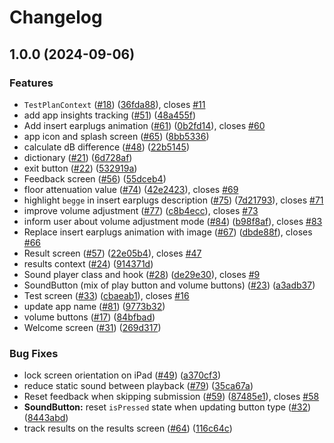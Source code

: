 # Changelog

## 1.0.0 (2024-09-06)


### Features

* `TestPlanContext` ([#18](https://github.com/equinor/earplug-test/issues/18)) ([36fda88](https://github.com/equinor/earplug-test/commit/36fda8826fcc8df2afb9a1dd9823f3ce83b846fe)), closes [#11](https://github.com/equinor/earplug-test/issues/11)
* add app insights tracking ([#51](https://github.com/equinor/earplug-test/issues/51)) ([48a455f](https://github.com/equinor/earplug-test/commit/48a455f7dc2fa55fd013bcf9ba4f224c7b08ef24))
* Add insert earplugs animation ([#61](https://github.com/equinor/earplug-test/issues/61)) ([0b2fd14](https://github.com/equinor/earplug-test/commit/0b2fd14aa30fd86af3b0d35cee6cad42a2994404)), closes [#60](https://github.com/equinor/earplug-test/issues/60)
* app icon and splash screen ([#65](https://github.com/equinor/earplug-test/issues/65)) ([8bb5336](https://github.com/equinor/earplug-test/commit/8bb5336f34bb752bb89bf5cd6157229fa782704d))
* calculate dB difference ([#48](https://github.com/equinor/earplug-test/issues/48)) ([22b5145](https://github.com/equinor/earplug-test/commit/22b5145b58d54c97c9f6e40a8168c6347d0e4ff7))
* dictionary ([#21](https://github.com/equinor/earplug-test/issues/21)) ([6d728af](https://github.com/equinor/earplug-test/commit/6d728af412be6b84e6a7a7e008df36dea022dd7b))
* exit button ([#22](https://github.com/equinor/earplug-test/issues/22)) ([532919a](https://github.com/equinor/earplug-test/commit/532919a7fd1ad0681152ff1e0e6a642d57ddd936))
* Feedback screen ([#56](https://github.com/equinor/earplug-test/issues/56)) ([55dceb4](https://github.com/equinor/earplug-test/commit/55dceb4aca0b04a7f1927021204ca458f6d2ee88))
* floor attenuation value ([#74](https://github.com/equinor/earplug-test/issues/74)) ([42e2423](https://github.com/equinor/earplug-test/commit/42e2423391da1e6be395f7dc97582de09b5015f5)), closes [#69](https://github.com/equinor/earplug-test/issues/69)
* highlight `begge` in insert earplugs description ([#75](https://github.com/equinor/earplug-test/issues/75)) ([7d21793](https://github.com/equinor/earplug-test/commit/7d21793a598b6af5d8686f0b16b4f76db84d4c25)), closes [#71](https://github.com/equinor/earplug-test/issues/71)
* improve volume adjustment ([#77](https://github.com/equinor/earplug-test/issues/77)) ([c8b4ecc](https://github.com/equinor/earplug-test/commit/c8b4ecc5f4bfd6889871828991dfcab96ce3ce36)), closes [#73](https://github.com/equinor/earplug-test/issues/73)
* inform user about volume adjustment mode ([#84](https://github.com/equinor/earplug-test/issues/84)) ([b98f8af](https://github.com/equinor/earplug-test/commit/b98f8af7423e470cbc5d97c402572535799ff80b)), closes [#83](https://github.com/equinor/earplug-test/issues/83)
* Replace insert earplugs animation with image ([#67](https://github.com/equinor/earplug-test/issues/67)) ([dbde88f](https://github.com/equinor/earplug-test/commit/dbde88f82edc78c870257185cb87faeb85bbd09b)), closes [#66](https://github.com/equinor/earplug-test/issues/66)
* Result screen ([#57](https://github.com/equinor/earplug-test/issues/57)) ([22e05b4](https://github.com/equinor/earplug-test/commit/22e05b4573a14e4a0426bc82b950ee3079d19370)), closes [#47](https://github.com/equinor/earplug-test/issues/47)
* results context ([#24](https://github.com/equinor/earplug-test/issues/24)) ([914371d](https://github.com/equinor/earplug-test/commit/914371df6f83222034fd02b36c56c637aaaeb57a))
* Sound player class and hook ([#28](https://github.com/equinor/earplug-test/issues/28)) ([de29e30](https://github.com/equinor/earplug-test/commit/de29e3027d3481f5f401668df6a7bc50ec436abf)), closes [#9](https://github.com/equinor/earplug-test/issues/9)
* SoundButton (mix of play button and volume buttons) ([#23](https://github.com/equinor/earplug-test/issues/23)) ([a3adb37](https://github.com/equinor/earplug-test/commit/a3adb370ed994b1d1c14e209f90c7bdda7547480))
* Test screen ([#33](https://github.com/equinor/earplug-test/issues/33)) ([cbaeab1](https://github.com/equinor/earplug-test/commit/cbaeab1255fba970c1c5a49ec0dff094fa1d72ed)), closes [#16](https://github.com/equinor/earplug-test/issues/16)
* update app name ([#81](https://github.com/equinor/earplug-test/issues/81)) ([9773b32](https://github.com/equinor/earplug-test/commit/9773b32b67a303a5556775d8fc502cb2ed1d28b5))
* volume buttons ([#17](https://github.com/equinor/earplug-test/issues/17)) ([84bfbad](https://github.com/equinor/earplug-test/commit/84bfbad71e9fe7e43114694ae65939c117017a16))
* Welcome screen ([#31](https://github.com/equinor/earplug-test/issues/31)) ([269d317](https://github.com/equinor/earplug-test/commit/269d317e118de65211071860bca708162dab2ee0))


### Bug Fixes

* lock screen orientation on iPad ([#49](https://github.com/equinor/earplug-test/issues/49)) ([a370cf3](https://github.com/equinor/earplug-test/commit/a370cf3a3c746df7983fba9106bca873c55e82f9))
* reduce static sound between playback ([#79](https://github.com/equinor/earplug-test/issues/79)) ([35ca67a](https://github.com/equinor/earplug-test/commit/35ca67ae8e87968bed6e4c52d1389d89af7bdfa4))
* Reset feedback when skipping submission ([#59](https://github.com/equinor/earplug-test/issues/59)) ([87485e1](https://github.com/equinor/earplug-test/commit/87485e13dc963a18075ecfe9fe97e01b8ac58997)), closes [#58](https://github.com/equinor/earplug-test/issues/58)
* **SoundButton:** reset `isPressed` state when updating button type ([#32](https://github.com/equinor/earplug-test/issues/32)) ([8443abd](https://github.com/equinor/earplug-test/commit/8443abdbd1fd71681faec4f8fda43fea733d7c9e))
* track results on the results screen ([#64](https://github.com/equinor/earplug-test/issues/64)) ([116c64c](https://github.com/equinor/earplug-test/commit/116c64cae156b11d8449a75b38341a25c95a9732))
